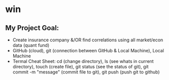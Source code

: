 # win

## My Project Goal:
- Create insurance company &/OR find correlations using all market/econ data (quant fund)
- GitHub (cloud), git (connection between GitHub & Local Machine), Local Machine
- Termal Cheat Sheet: cd (change directory), ls (see whats in current directory), touch (create file), git status (see the status of git), git commit -m "message" (commit file to git), git push (push git to github)
